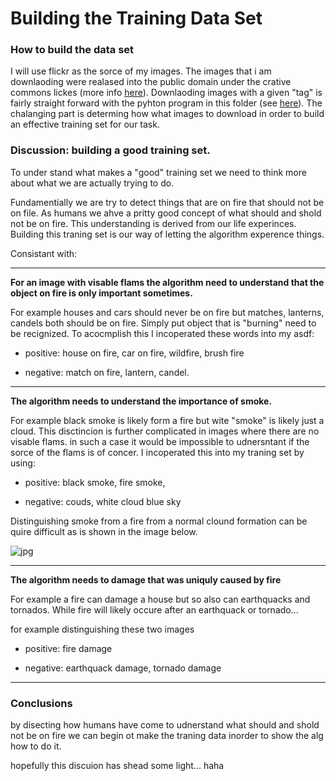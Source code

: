 Building the Training Data Set
======

### How to build the data set

I will use flickr as the sorce of my images. The images that i am downlaoding were realased into the public domain under the crative commons lickes (more info [here](https://www.flickr.com/creativecommons/)). Downlaoding images with a given "tag" is fairly straight forward with the pyhton program in this folder (see [here](/flickr_download.py)). The chalanging part is determing how what images to download in order to build an effective training set for our task.


### Discussion: building a good training set.

To under stand what makes a "good" training set we need to think more about what we are actually trying to do. 

Fundamentially we are try to detect things that are on fire that should not be on file. As humans we ahve a pritty good concept of what should and shold not be on fire. This understanding is derived from our life experinces. Building this traning set is our way of letting the algorithm experence things.

Consistant with:

---

**For an image with visable flams the algorithm need to understand that the object on fire is only important sometimes.**

For example houses and cars should never be on fire but matches, lanterns, candels both should be on fire. Simply put object that is "burning" need to be recignized. To acocmplish this I incoperated these words into my asdf:

* positive: house on fire, car on fire, wildfire, brush fire

* negative: match on fire, lantern, candel.

---

**The algorithm needs to understand the importance of smoke.**

For example black smoke is likely form a fire but wite "smoke" is likely just a cloud. This disctincion is further complicated in images where there are no visable flams. in such a case it would be impossible to udnersntant if the sorce of the flams is of concer. I incoperated this into my traning set by using:

* positive: black smoke, fire smoke, 

* negative: couds, white cloud blue sky

Distinguishing smoke from a fire from a normal clound formation can be quire difficult as is shown in the image below.

![jpg](asdf)

---

**The algorithm needs to damage that was uniquly caused by fire**

For example a fire can damage a house but so also can earthquacks and tornados. While fire will likely occure after an earthquack or tornado...

for example distinguishing these two images 



* positive: fire damage

* negative: earthquack damage, tornado damage


---


### Conclusions

by disecting how humans have come to udnerstand what should and shold not be on fire we can begin ot make the traning data inorder to show the alg how to do it. 

hopefully this discuion has shead some light... haha








